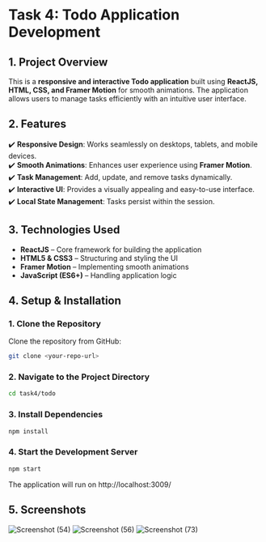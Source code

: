 # Task 4: Todo Application Development  

## 1. Project Overview  
This is a **responsive and interactive Todo application** built using **ReactJS, HTML, CSS, and Framer Motion** for smooth animations. The application allows users to manage tasks efficiently with an intuitive user interface.  

## 2. Features  
✔️ **Responsive Design**: Works seamlessly on desktops, tablets, and mobile devices.  
✔️ **Smooth Animations**: Enhances user experience using **Framer Motion**.  
✔️ **Task Management**: Add, update, and remove tasks dynamically.  
✔️ **Interactive UI**: Provides a visually appealing and easy-to-use interface.  
✔️ **Local State Management**: Tasks persist within the session.  
 

## 3. Technologies Used  
- **ReactJS** – Core framework for building the application  
- **HTML5 & CSS3** – Structuring and styling the UI  
- **Framer Motion** – Implementing smooth animations  
- **JavaScript (ES6+)** – Handling application logic  

## 4. Setup & Installation  

### 1. Clone the Repository  
Clone the repository from GitHub:  
```sh
git clone <your-repo-url>
```
### 2. Navigate to the Project Directory  
```sh
cd task4/todo
```
### 3. Install Dependencies
```sh
npm install
```
### 4. Start the Development Server
```sh
npm start
```
The application will run on http://localhost:3009/

## 5. Screenshots
![Screenshot (54)](https://github.com/user-attachments/assets/39afe946-aec5-45a0-b480-d91ea7951e30)
![Screenshot (56)](https://github.com/user-attachments/assets/40d0be7f-8ac4-40de-93a5-0d81311df7e7)
![Screenshot (73)](https://github.com/user-attachments/assets/69e22885-5387-47b8-9a83-46c877bc5e2e)




